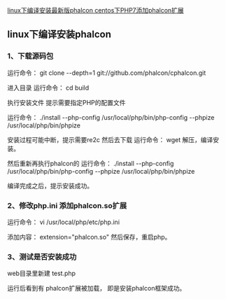 [linux下编译安装最新版phalcon centos下PHP7添加phalcon扩展](https://blog.csdn.net/u010474681/article/details/78441468)



## linux下编译安装phalcon

### 1、下载源码包 

运行命令：  git clone --depth=1 git://github.com/phalcon/cphalcon.git

进入目录 
运行命令：  cd build

执行安装文件  提示需要指定PHP的配置文件

运行命令：  ./install --php-config /usr/local/php/bin/php-config --phpize /usr/local/php/bin/phpize

安装过程可能中断，提示需要re2c
然后去下载
运行命令：  wget [](https://jaist.dl.sourceforge.net/project/re2c/old/re2c-0.13.4.tar.gz)
解压，编译安装。

然后重新再执行phalcon的
运行命令：  ./install --php-config /usr/local/php/bin/php-config --phpize /usr/local/php/bin/phpize

编译完成之后，提示安装成功。

### 2、修改php.ini 添加phalcon.so扩展

运行命令： vi /usr/local/php/etc/php.ini

添加内容： extension="phalcon.so"
然后保存，重启php。

### 3、测试是否安装成功

web目录里新建 test.php
<?php
var_dump(get_loaded_extensions());
?>

运行后看到有 phalcon扩展被加载， 即是安装phalcon框架成功。
